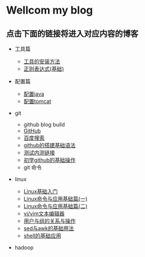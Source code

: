 # Wellcom my blog
## 点击下面的链接将进入对应内容的博客
- 工具篇
	- [工具的安装方法](https://abell4.github.io/linux/basics/basics)
	- [正则表达式(基础)](https://abell4.github.io/linux/basics/regular) 
- 配置篇
	- [配置java](https://abell4.github.io/configure/jdk-java)
	- [配置tomcat](http://github.com)
- git
	- github blog build
	- [GitHub](http://github.com)
	- [百度搜索](http://baidu.com)
	- [github的搭建基础语法](https://guides.github.com/features/mastering-markdown/)
	- [测试内测链接](https://abell4.github.io/git/blog)
	- [初学github的基础操作](https://abell4.github.io/git/Day)
	- git 命令
- linux
	- [Linux基础入门](https://abell4.github.io/linux/oneday)
	- [Linux命令与应用基础篇(一)](https://abell4.github.io/linux/jichuoneday)
	- [Linux命令与应用基础篇(二)](https://abell4.github.io/linux/jichutwo)
	- [vi/vim文本编辑器](https://abell4.github.io/linux/bookone)
	- [用户与组的关系与操作](https://abell4.github.io/linux/zu1.0)
	- [sed与awk的基础用法](https://abell4.github.io/linux/sedawk)
	- [shell的基础应用](https://abell4.github.io/linux/Shell1)

- hadoop